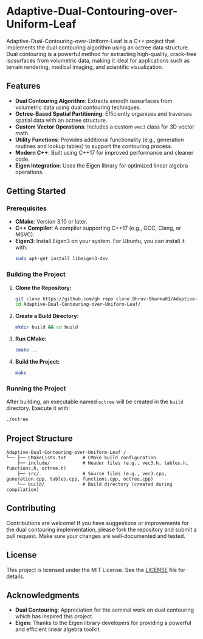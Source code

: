 # Adaptive-Dual-Contouring-over-Uniform-Leaf


Adaptive-Dual-Contouring-over-Uniform-Leaf is a C++ project that implements the dual contouring algorithm using an octree data structure. Dual contouring is a powerful method for extracting high-quality, crack-free isosurfaces from volumetric data, making it ideal for applications such as terrain rendering, medical imaging, and scientific visualization.

## Features

- **Dual Contouring Algorithm**: Extracts smooth isosurfaces from volumetric data using dual contouring techniques.
- **Octree-Based Spatial Partitioning**: Efficiently organizes and traverses spatial data with an octree structure.
- **Custom Vector Operations**: Includes a custom `vec3` class for 3D vector math.
- **Utility Functions**: Provides additional functionality (e.g., generation routines and lookup tables) to support the contouring process.
- **Modern C++**: Built using C++17 for improved performance and cleaner code.
- **Eigen Integration**: Uses the Eigen library for optimized linear algebra operations.

## Getting Started

### Prerequisites

- **CMake**: Version 3.10 or later.
- **C++ Compiler**: A compiler supporting C++17 (e.g., GCC, Clang, or MSVC).
- **Eigen3**: Install Eigen3 on your system. For Ubuntu, you can install it with:
  ```bash
  sudo apt-get install libeigen3-dev
  ```

### Building the Project

1. **Clone the Repository:**
   ```bash
   git clone https://github.com/gh repo clone Dhruv-Sharma01/Adaptive-Dual-Contouring-over-Uniform-Leaf
   cd Adaptive-Dual-Contouring-over-Uniform-Leaf/
   ```

2. **Create a Build Directory:**
   ```bash
   mkdir build && cd build
   ```

3. **Run CMake:**
   ```bash
   cmake ..
   ```

4. **Build the Project:**
   ```bash
   make
   ```

### Running the Project

After building, an executable named `octree` will be created in the `build` directory. Execute it with:
```bash
./octree
```

## Project Structure

```
Adaptive-Dual-Contouring-over-Uniform-Leaf /
└── ├── CMakeLists.txt      # CMake build configuration
    ├── include/            # Header files (e.g., vec3.h, tables.h, functions.h, octree.h)
    ├── src/                # Source files (e.g., vec3.cpp, generation.cpp, tables.cpp, functions.cpp, octree.cpp)
    └── build/              # Build directory (created during compilation)
```

## Contributing

Contributions are welcome! If you have suggestions or improvements for the dual contouring implementation, please fork the repository and submit a pull request. Make sure your changes are well-documented and tested.

## License

This project is licensed under the MIT License. See the [LICENSE](LICENSE) file for details.

## Acknowledgments

- **Dual Contouring**: Appreciation for the seminal work on dual contouring which has inspired this project.
- **Eigen**: Thanks to the Eigen library developers for providing a powerful and efficient linear algebra toolkit.
